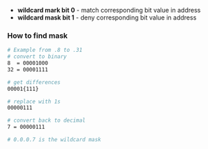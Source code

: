- **wildcard mark bit 0** - match corresponding bit value in address
- **wildcard mask bit 1** - deny corresponding bit value in address
### How to find mask
```sh
# Example from .8 to .31
# convert to binary
8  = 00001000
32 = 00001111

# get differences
00001{111}

# replace with 1s
00000111

# convert back to decimal
7 = 00000111

# 0.0.0.7 is the wildcard mask
```